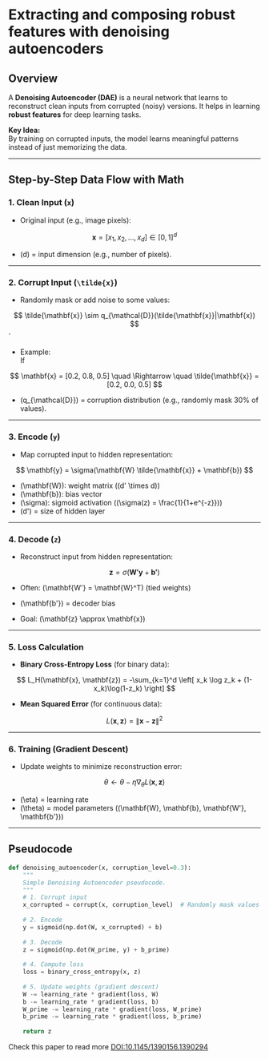 # Extracting and composing robust features with denoising autoencoders

## Overview
A **Denoising Autoencoder (DAE)** is a neural network that learns to reconstruct clean inputs from corrupted (noisy) versions. It helps in learning **robust features** for deep learning tasks.

**Key Idea:**  
By training on corrupted inputs, the model learns meaningful patterns instead of just memorizing the data.

---

## Step-by-Step Data Flow with Math

### 1. Clean Input (`x`)
- Original input (e.g., image pixels):

$$
\mathbf{x} = [x_1, x_2, ..., x_d] \in [0,1]^d
$$

- \(d\) = input dimension (e.g., number of pixels).

---

### 2. Corrupt Input (`\tilde{x}`)
- Randomly mask or add noise to some values:

$$
\tilde{\mathbf{x}} \sim q_{\mathcal{D}}(\tilde{\mathbf{x}}|\mathbf{x})
$$`

- Example:  
If 

$$
\mathbf{x} = [0.2, 0.8, 0.5] \quad \Rightarrow \quad \tilde{\mathbf{x}} = [0.2, 0.0, 0.5]
$$

- \(q_{\mathcal{D}}\) = corruption distribution (e.g., randomly mask 30% of values).

---

### 3. Encode (`y`)
- Map corrupted input to hidden representation:

$$
\mathbf{y} = \sigma(\mathbf{W} \tilde{\mathbf{x}} + \mathbf{b})
$$

- \(\mathbf{W}\): weight matrix (\(d' \times d\))  
- \(\mathbf{b}\): bias vector  
- \(\sigma\): sigmoid activation (\(\sigma(z) = \frac{1}{1+e^{-z}}\))  
- \(d'\) = size of hidden layer

---

### 4. Decode (`z`)
- Reconstruct input from hidden representation:

$$
\mathbf{z} = \sigma(\mathbf{W'} \mathbf{y} + \mathbf{b'})
$$

- Often: \(\mathbf{W'} = \mathbf{W}^T\) (tied weights)  
- \(\mathbf{b'}\) = decoder bias  

- Goal: \(\mathbf{z} \approx \mathbf{x}\)

---

### 5. Loss Calculation
- **Binary Cross-Entropy Loss** (for binary data):

$$
L_H(\mathbf{x}, \mathbf{z}) = -\sum_{k=1}^d \left[ x_k \log z_k + (1-x_k)\log(1-z_k) \right]
$$

- **Mean Squared Error** (for continuous data):

$$
L(\mathbf{x}, \mathbf{z}) = \|\mathbf{x} - \mathbf{z}\|^2
$$

---

### 6. Training (Gradient Descent)
- Update weights to minimize reconstruction error:

$$
\theta \leftarrow \theta - \eta \nabla_\theta L(\mathbf{x}, \mathbf{z})
$$

- \(\eta\) = learning rate  
- \(\theta\) = model parameters (\(\mathbf{W}, \mathbf{b}, \mathbf{W'}, \mathbf{b'}\))

---

## Pseudocode

```python
def denoising_autoencoder(x, corruption_level=0.3):
    """
    Simple Denoising Autoencoder pseudocode.
    """
    # 1. Corrupt input
    x_corrupted = corrupt(x, corruption_level)  # Randomly mask values
    
    # 2. Encode
    y = sigmoid(np.dot(W, x_corrupted) + b)
    
    # 3. Decode
    z = sigmoid(np.dot(W_prime, y) + b_prime)
    
    # 4. Compute loss
    loss = binary_cross_entropy(x, z)
    
    # 5. Update weights (gradient descent)
    W -= learning_rate * gradient(loss, W)
    b -= learning_rate * gradient(loss, b)
    W_prime -= learning_rate * gradient(loss, W_prime)
    b_prime -= learning_rate * gradient(loss, b_prime)
    
    return z

```

Check this paper to read more [DOI:10.1145/1390156.1390294](https://dl.acm.org/doi/10.1145/1390156.1390294)
